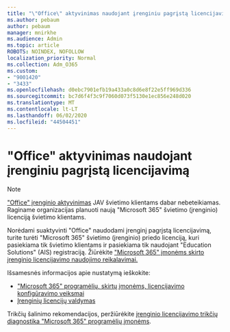 ```yaml
---
title: "\"Office\" aktyvinimas naudojant įrenginiu pagrįstą licencijavimą"
ms.author: pebaum
author: pebaum
manager: mnirkhe
ms.audience: Admin
ms.topic: article
ROBOTS: NOINDEX, NOFOLLOW
localization_priority: Normal
ms.collection: Adm_O365
ms.custom:
- "9001420"
- "3433"
ms.openlocfilehash: d0ebc7901efb19a433a0c8d6e8f22e5ff969d336
ms.sourcegitcommit: bc7d6f4f3c9f7060d073f5130e1ec856e248d020
ms.translationtype: MT
ms.contentlocale: lt-LT
ms.lasthandoff: 06/02/2020
ms.locfileid: "44504451"
---
```

# <a name="activating-office-using-device-based-licensing"></a>"Office" aktyvinimas naudojant įrenginiu pagrįstą licencijavimą

> [!NOTE]
> ["Office" įrenginio aktyvinimas](https://aka.ms/officedba) JAV švietimo klientams dabar nebeteikiamas. Raginame organizacijas planuoti naują "Microsoft 365" švietimo (įrenginio) licenciją švietimo klientams.

Norėdami suaktyvinti "Office" naudodami įrenginį pagrįstą licencijavimą, turite turėti "Microsoft 365" švietimo (įrenginio) priedo licenciją, kuri pasiekiama tik švietimo klientams ir pasiekiama tik naudojant "Education Solutions" (AIS) registraciją. Žiūrėkite ["Microsoft 365" įmonėms skirto įrenginio licencijavimo naudojimo reikalavimai.](https://docs.microsoft.com/deployoffice/device-based-licensing#requirements-for-using-device-based-licensing-for-microsoft-365-apps-for-enterprise)


Išsamesnės informacijos apie nustatymą ieškokite:

- ["Microsoft 365" programėlių, skirtų įmonėms, licencijavimo konfigūravimo veiksmai](https://docs.microsoft.com/deployoffice/device-based-licensing#steps-to-configure-device-based-licensing-for-microsoft-365-apps-for-enterprise)
- [Įrenginių licencijų valdymas](https://docs.microsoft.com/microsoft-365/admin/misc/manage-licenses-for-devices)

Trikčių šalinimo rekomendacijos, peržiūrėkite [įrenginio licencijavimo trikčių diagnostika "Microsoft 365" programėlių įmonėms](https://docs.microsoft.com/deployoffice/device-based-licensing#troubleshoot-device-based-licensing-for-microsoft-365-apps-for-enterprise).
